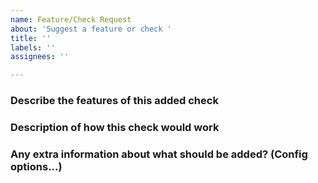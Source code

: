 ```yaml
---
name: Feature/Check Request
about: 'Suggest a feature or check '
title: ''
labels: ''
assignees: ''

---
```


### Describe the features of this added check

### Description of how this check would work

### Any extra information about what should be added? (Config options...)
